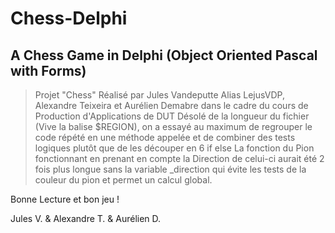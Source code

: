 # Chess-Delphi
## A Chess Game in Delphi (Object Oriented Pascal with Forms)

> Projet "Chess" Réalisé par Jules Vandeputte Alias LejusVDP, Alexandre Teixeira et Aurélien Demabre dans le cadre du cours de Production d'Applications de DUT
> Désolé de la longueur du fichier (Vive la balise $REGION), on a essayé au maximum de regrouper le code répété en une méthode appelée et de combiner des tests logiques plutôt que de les découper en 6 if else
> La fonction du Pion fonctionnant en prenant en compte la Direction de celui-ci aurait été 2 fois plus longue sans la variable _direction qui évite les tests de la couleur du pion et permet un calcul global.

Bonne Lecture et bon jeu !

Jules V. & Alexandre T. & Aurélien D.